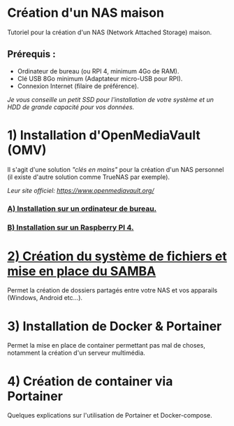 # Création d'un NAS maison
Tutoriel pour la création d'un NAS (Network Attached Storage) maison.

## Prérequis :
* Ordinateur de bureau (ou RPI 4, minimum 4Go de RAM).
* Clé USB 8Go minimum (Adaptateur micro-USB pour RPI).
* Connexion Internet (filaire de préférence).

_Je vous conseille un petit SSD pour l'installation de votre système et un HDD de grande capacité pour vos données._

# 1) Installation d'OpenMediaVault (OMV)
Il s'agit d'une solution _"clés en mains"_ pour la création d'un NAS personnel (il existe d'autre solution comme TrueNAS par exemple).

_Leur site officiel: https://www.openmediavault.org/_
  ### [A) Installation sur un ordinateur de bureau.](https://github.com/MrDDream/Home_NAS/blob/main/Installation_OMV_Desktop.md)
  ### [B) Installation sur un Raspberry PI 4.](https://github.com/MrDDream/Home_NAS/blob/main/Installation_OMV_RaspberryPi.md)

# [2) Création du système de fichiers et mise en place du SAMBA](https://github.com/MrDDream/Home_NAS/blob/main/Mise_en_place_SAMBA.md)
Permet la création de dossiers partagés entre votre NAS et vos apparails (Windows, Android etc...).

# 3) Installation de Docker & Portainer
Permet la mise en place de container permettant pas mal de choses, notamment la création d'un serveur multimédia.

# 4) Création de container via Portainer
Quelques explications sur l'utilisation de Portainer et Docker-compose.
